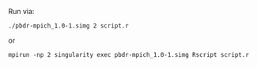 Run via:

```
./pbdr-mpich_1.0-1.simg 2 script.r
```

or

```
mpirun -np 2 singularity exec pbdr-mpich_1.0-1.simg Rscript script.r
```
